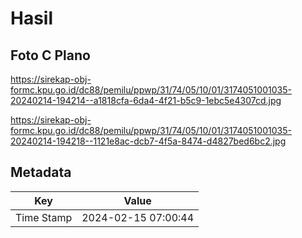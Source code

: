 # Hasil

## Foto C Plano

https://sirekap-obj-formc.kpu.go.id/dc88/pemilu/ppwp/31/74/05/10/01/3174051001035-20240214-194214--a1818cfa-6da4-4f21-b5c9-1ebc5e4307cd.jpg

https://sirekap-obj-formc.kpu.go.id/dc88/pemilu/ppwp/31/74/05/10/01/3174051001035-20240214-194218--1121e8ac-dcb7-4f5a-8474-d4827bed6bc2.jpg


## Metadata

| Key        | Value               |
| ---------- | ------------------- |
| Time Stamp | 2024-02-15 07:00:44 |



